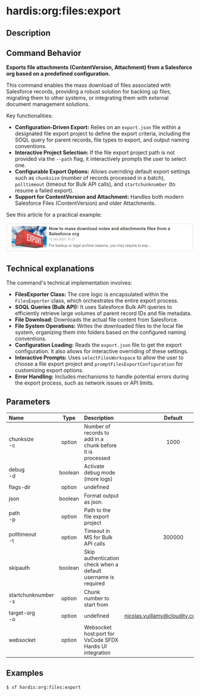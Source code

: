 <!-- This file has been generated with command 'sf hardis:doc:plugin:generate'. Please do not update it manually or it may be overwritten -->
# hardis:org:files:export

## Description


## Command Behavior

**Exports file attachments (ContentVersion, Attachment) from a Salesforce org based on a predefined configuration.**

This command enables the mass download of files associated with Salesforce records, providing a robust solution for backing up files, migrating them to other systems, or integrating them with external document management solutions.

Key functionalities:

- **Configuration-Driven Export:** Relies on an `export.json` file within a designated file export project to define the export criteria, including the SOQL query for parent records, file types to export, and output naming conventions.
- **Interactive Project Selection:** If the file export project path is not provided via the `--path` flag, it interactively prompts the user to select one.
- **Configurable Export Options:** Allows overriding default export settings such as `chunksize` (number of records processed in a batch), `polltimeout` (timeout for Bulk API calls), and `startchunknumber` (to resume a failed export).
- **Support for ContentVersion and Attachment:** Handles both modern Salesforce Files (ContentVersion) and older Attachments.

See this article for a practical example:

[![How to mass download notes and attachments files from a Salesforce org](https://github.com/hardisgroupcom/sfdx-hardis/raw/main/docs/assets/images/article-mass-download.jpg)](https://nicolas.vuillamy.fr/how-to-mass-download-notes-and-attachments-files-from-a-salesforce-org-83a028824afd)

## Technical explanations

The command's technical implementation involves:

- **FilesExporter Class:** The core logic is encapsulated within the `FilesExporter` class, which orchestrates the entire export process.
- **SOQL Queries (Bulk API):** It uses Salesforce Bulk API queries to efficiently retrieve large volumes of parent record IDs and file metadata.
- **File Download:** Downloads the actual file content from Salesforce.
- **File System Operations:** Writes the downloaded files to the local file system, organizing them into folders based on the configured naming conventions.
- **Configuration Loading:** Reads the `export.json` file to get the export configuration. It also allows for interactive overriding of these settings.
- **Interactive Prompts:** Uses `selectFilesWorkspace` to allow the user to choose a file export project and `promptFilesExportConfiguration` for customizing export options.
- **Error Handling:** Includes mechanisms to handle potential errors during the export process, such as network issues or API limits.


## Parameters

| Name                    |  Type   | Description                                                   |                Default                 | Required | Options |
|:------------------------|:-------:|:--------------------------------------------------------------|:--------------------------------------:|:--------:|:-------:|
| chunksize<br/>-c        | option  | Number of records to add in a chunk before it is processed    |                  1000                  |          |         |
| debug<br/>-d            | boolean | Activate debug mode (more logs)                               |                                        |          |         |
| flags-dir               | option  | undefined                                                     |                                        |          |         |
| json                    | boolean | Format output as json.                                        |                                        |          |         |
| path<br/>-p             | option  | Path to the file export project                               |                                        |          |         |
| polltimeout<br/>-t      | option  | Timeout in MS for Bulk API calls                              |                 300000                 |          |         |
| skipauth                | boolean | Skip authentication check when a default username is required |                                        |          |         |
| startchunknumber<br/>-s | option  | Chunk number to start from                                    |                                        |          |         |
| target-org<br/>-o       | option  | undefined                                                     | nicolas.vuillamy@cloudity.com.playnico |          |         |
| websocket               | option  | Websocket host:port for VsCode SFDX Hardis UI integration     |                                        |          |         |

## Examples

```shell
$ sf hardis:org:files:export
```


